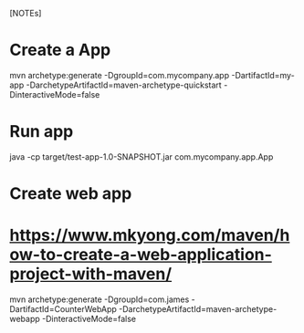 [NOTEs]

# Create a App
mvn archetype:generate -DgroupId=com.mycompany.app -DartifactId=my-app -DarchetypeArtifactId=maven-archetype-quickstart -DinteractiveMode=false

# Run app
java -cp target/test-app-1.0-SNAPSHOT.jar com.mycompany.app.App

# Create web app
# https://www.mkyong.com/maven/how-to-create-a-web-application-project-with-maven/
mvn archetype:generate -DgroupId=com.james -DartifactId=CounterWebApp -DarchetypeArtifactId=maven-archetype-webapp -DinteractiveMode=false
